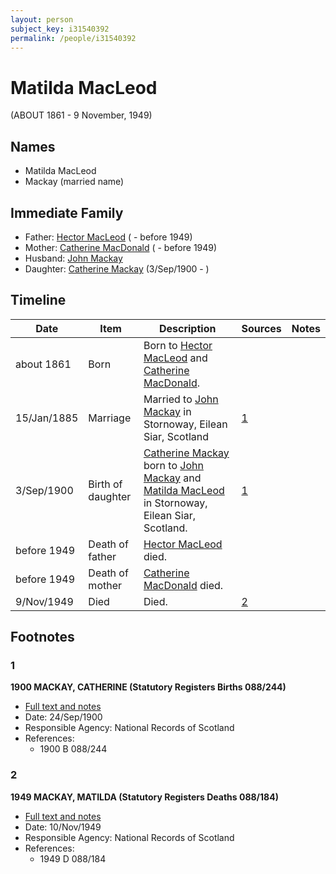 ```yaml
---
layout: person
subject_key: i31540392
permalink: /people/i31540392
---
```


# Matilda MacLeod
(ABOUT 1861 - 9 November, 1949)

## Names

* Matilda MacLeod
* Mackay (married name)

## Immediate Family

* Father: [Hector MacLeod](./@28404010@-hector-macleod-b-d1949.md) ( - before 1949)
* Mother: [Catherine MacDonald](./@97950336@-catherine-macdonald-b-d1949.md) ( - before 1949)
* Husband: [John Mackay](./@53390906@-john-mackay-b-d.md)
* Daughter: [Catherine Mackay](./@28166672@-catherine-mackay-b1900-9-3-d.md) (3/Sep/1900 - )

## Timeline

Date | Item | Description | Sources | Notes
---|---|---|---|---
about 1861 | Born | Born to [Hector MacLeod](./@28404010@-hector-macleod-b-d1949.md) and [Catherine MacDonald](./@97950336@-catherine-macdonald-b-d1949.md). |  | 
15/Jan/1885 | Marriage | Married to [John Mackay](./@53390906@-john-mackay-b-d.md) in Stornoway, Eilean Siar, Scotland | [1](#1) | 
3/Sep/1900 | Birth of daughter | [Catherine Mackay](./@28166672@-catherine-mackay-b1900-9-3-d.md) born to [John Mackay](./@53390906@-john-mackay-b-d.md) and [Matilda MacLeod](./@31540392@-matilda-macleod-b1861-d1949-11-9.md) in Stornoway, Eilean Siar, Scotland. | [1](#1) | 
before 1949 | Death of father | [Hector MacLeod](./@28404010@-hector-macleod-b-d1949.md) died. |  | 
before 1949 | Death of mother | [Catherine MacDonald](./@97950336@-catherine-macdonald-b-d1949.md) died. |  | 
9/Nov/1949 | Died | Died. | [2](#2) | 

## Footnotes

### 1

**1900 MACKAY, CATHERINE (Statutory Registers Births 088/244)**

* [Full text and notes](../sources/@6192783@-1900-mackay,-catherine-statutory-registers-births-088-244-.md)
* Date: 24/Sep/1900
* Responsible Agency: National Records of Scotland
* References: 
  * 1900 B 088/244

### 2

**1949 MACKAY, MATILDA (Statutory Registers Deaths 088/184)**

* [Full text and notes](../sources/@28686176@-1949-mackay,-matilda-statutory-registers-deaths-088-184-.md)
* Date: 10/Nov/1949
* Responsible Agency: National Records of Scotland
* References: 
  * 1949 D 088/184

